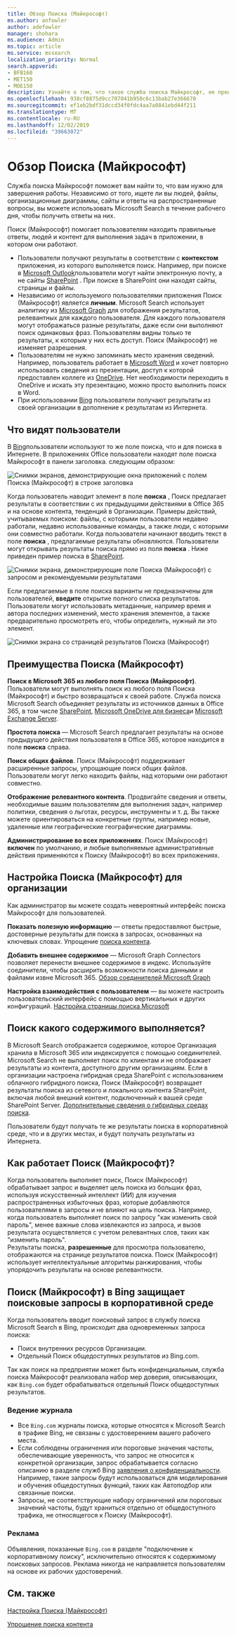 ```yaml
---
title: Обзор Поиска (Майкрософт)
ms.author: anfowler
author: adefowler
manager: shohara
ms.audience: Admin
ms.topic: article
ms.service: mssearch
localization_priority: Normal
search.appverid:
- BFB160
- MET150
- MOE150
description: Узнайте о том, что такое служба поиска Майкрософт, ее преимущества и какие приложения поддерживают Microsoft Search.
ms.openlocfilehash: 938cf8875d9cc707041b950c6c13bab27e366670
ms.sourcegitcommit: ef1eb2bdf31dccd34f0fdc4aa7a0841ebd44f211
ms.translationtype: MT
ms.contentlocale: ru-RU
ms.lasthandoff: 12/02/2019
ms.locfileid: "39663072"
---
```

# <a name="overview-of-microsoft-search"></a>Обзор Поиска (Майкрософт)

Служба поиска Майкрософт поможет вам найти то, что вам нужно для завершения работы. Независимо от того, ищете ли вы людей, файлы, организационные диаграммы, сайты и ответы на распространенные вопросы, вы можете использовать Microsoft Search в течение рабочего дня, чтобы получить ответы на них.

Поиск (Майкрософт) помогает пользователям находить правильные ответы, людей и контент для выполнения задач в приложении, в котором они работают.

- Пользователи получают результаты в соответствии с **контекстом** приложения, из которого выполняется поиск. Например, при поиске в [Microsoft Outlook](https://www.microsoft.com/outlook)пользователи могут найти электронную почту, а не сайты [SharePoint](http://sharepoint.com/) . При поиске в SharePoint они находят сайты, страницы и файлы.
- Независимо от используемого пользователями приложения Поиск (Майкрософт) является **личным**. Microsoft Search использует аналитику из [Microsoft Graph](https://developer.microsoft.com/graph/) для отображения результатов, релевантных для каждого пользователя. Для каждого пользователя могут отображаться разные результаты, даже если они выполняют поиск одинаковых фраз. Пользователям видны только те результаты, к которым у них есть доступ. Поиск (Майкрософт) не изменяет разрешения.
- Пользователям не нужно запоминать место хранения сведений. Например, пользователь работает в [Microsoft Word](https://products.office.com/word) и хочет повторно использовать сведения из презентации, доступ к которой предоставлен коллеге из [OneDrive](https://onedrive.live.com/about/). Нет необходимости переходить в OneDrive и искать эту презентацию, можно просто выполнить поиск в Word.
- При использовании [Bing](https://bing.com) пользователи получают результаты из своей организации в дополнение к результатам из Интернета.

## <a name="what-users-see"></a>Что видят пользователи

В [Bing](https://bing.com)пользователи используют то же поле поиска, что и для поиска в Интернете. В приложениях Office пользователи находят поле поиска Майкрософт в панели заголовка. следующим образом:

![Снимки экранов, демонстрирующие окна приложений с полем Поиска (Майкрософт) в строке заголовка](media/Headings_520.png)

Когда пользователь наводит элемент в поле **поиска** , Поиск предлагает результаты в соответствии с их предыдущими действиями в Office 365 и на основе контента, тенденций в Организации. Примеры действий, учитываемых поиском: файлы, с которыми пользователи недавно работали, недавно использованные команды, а также люди, с которыми они совместно работали. Когда пользователи начинают вводить текст в поле **поиска** , предлагаемые результаты обновляются. Пользователи могут открывать результаты поиска прямо из поля **поиска** . Ниже приведен пример поиска в [SharePoint](http://sharepoint.com/).

![Снимки экрана, демонстрирующие поле Поиска (Майкрософт) с запросом и рекомендуемыми результатами](media/SERP_text_520.png)

Если предлагаемые в поле поиска варианты не предназначены для пользователей, **введите** открытие полного списка результатов. Пользователи могут использовать метаданные, например время и автора последних изменений, место хранения элементов, а также предварительно просмотреть его, чтобы определить, нужный ли это элемент.

![Снимки экрана со страницей результатов Поиска (Майкрософт)](media/search_box.png)

## <a name="benefits-of-microsoft-search"></a>Преимущества Поиска (Майкрософт)

**Поиск в Microsoft 365 из любого поля Поиска (Майкрософт)**. Пользователи могут выполнять поиск из любого поля Поиска (Майкрософт) и быстро возвращаться к своей работе. Служба поиска Microsoft Search объединяет результаты из источников данных в Office 365, в том числе [SharePoint](http://sharepoint.com/), [Microsoft OneDrive для бизнеса](https://onedrive.live.com/about/business/)и [Microsoft Exchange Server](https://products.office.com/exchange/microsoft-exchange-server).

**Простота поиска** — Microsoft Search предлагает результаты на основе предыдущего действия пользователя в Office 365, которое находится в поле **поиска** справа.

**Поиск общих файлов**. Поиск (Майкрософт) поддерживает расширенные запросы, упрощающие поиск общих файлов. Пользователи могут легко находить файлы, над которыми они работают совместно.

**Отображение релевантного контента**. Продвигайте сведения и ответы, необходимые вашим пользователям для выполнения задач, например политики, сведения о льготах, ресурсы, инструменты и т. д. Вы также можете ориентироваться на конкретные группы, например новые, удаленные или географические географические диаграммы.

**Администрирование во всех приложениях**. Поиск (Майкрософт) **включен** по умолчанию, и любые выполняемые административные действия применяются к Поиску (Майкрософт) во всех приложениях.

## <a name="tailoring-microsoft-search-to-your-organization"></a>Настройка Поиска (Майкрософт) для организации

Как администратор вы можете создать невероятный интерфейс поиска Майкрософт для пользователей. 

**Показать полезную информацию** — ответы предоставляют быстрые, достоверные результаты для поиска в запросах, основанных на ключевых словах. Упрощение [поиска контента](make-content-easy-to-find.md).

**Добавить внешнее содержимое** — Microsoft Graph Connectors позволяет перенести внешнее содержимое в индекс. Используйте соединители, чтобы расширить возможности поиска данными и файлами извне Microsoft 365. [Обзор соединителей Microsoft Graph](connectors-overview.md)

**Настройка взаимодействия с пользователем** — вы можете настроить пользовательский интерфейс с помощью вертикальных и других конфигураций. [Настройка страницы поиска Microsoft](customize-search-page.md)

## <a name="what-content-is-searched"></a>Поиск какого содержимого выполняется?

В Microsoft Search отображается содержимое, которое Организация хранила в Microsoft 365 или индексируется с помощью соединителей. Microsoft Search не выполняет поиск по клиентам и не отображает результаты из контента, доступного другим организациям. Если в организации настроена гибридная среда SharePoint с использованием облачного гибридного поиска, Поиск (Майкрософт) возвращает результаты поиска из сетевого и локального контента SharePoint, включая любой внешний контент, подключенный к вашей среде SharePoint Server. [Дополнительные сведения о гибридных средах поиска](https://docs.microsoft.com/sharepoint/hybrid/learn-about-cloud-hybrid-search-for-sharepoint).

Пользователи будут получать те же результаты поиска в корпоративной среде, что и в других местах, и будут получать результаты из Интернета.

## <a name="how-does-microsoft-search-work"></a>Как работает Поиск (Майкрософт)?

Когда пользователь выполняет поиск, Поиск (Майкрософт) обрабатывает запрос и выделяет цель поиска из больших фраз, используя искусственный интеллект (ИИ) для изучения распространенных избыточных фраз, которые добавляются пользователями в запросы и не влияют на цель поиска. Например, когда пользователь выполняет поиск по запросу "как изменить свой пароль", менее важные слова извлекаются из запроса, и вызов результата осуществляется с учетом релевантных слов, таких как "изменить пароль".  
Результаты поиска, **разрешенные** для просмотра пользователю, отображаются на странице результатов поиска. Поиск (Майкрософт) использует интеллектуальные алгоритмы ранжирования, чтобы упорядочить результаты на основе релевантности.

## <a name="microsoft-search-in-bing-protects-enterprise-searches"></a>Поиск (Майкрософт) в Bing защищает поисковые запросы в корпоративной среде

Когда пользователь вводит поисковый запрос в службу поиска Microsoft Search в Bing, происходит два одновременных запроса поиска:

- Поиск внутренних ресурсов Организации.
- Отдельный Поиск общедоступных результатов из Bing.com. 

Так как поиск на предприятии может быть конфиденциальным, служба поиска Майкрософт реализовала набор мер доверия, описывающих, как `Bing.com` будет обрабатываться отдельный Поиск общедоступных результатов.

### <a name="logging"></a>Ведение журнала
- Все `Bing.com` журналы поиска, которые относятся к Microsoft Search в трафике Bing, не связаны с удостоверением вашего рабочего места.
- Если соблюдены ограничения или пороговые значения частоты, обеспечивающие уверенность, что запрос не относится к конкретной организации, запрос обрабатывается согласно описанию в разделе служб Bing [заявления о конфиденциальности](https://privacy.microsoft.com/privacystatement). Например, такие запросы будут использоваться для моделирования и обучения общедоступных функций, таких как Автоподбор или связанные поиски.
- Запросы, не соответствующие набору ограничений или пороговых значений частоты, будут храниться отдельно от общедоступного трафика, не относящегося к Поиску (Майкрософт).
### <a name="advertising"></a>Реклама 
Объявления, показанные `Bing.com` в разделе "подключение к корпоративному поиску", исключительно относятся к содержимому поисковых запросов. Реклама никогда не направляется пользователям на основе их рабочих удостоверений.

## <a name="see-also"></a>См. также

[Настройка Поиска (Майкрософт)](setup-microsoft-search.md)

[Упрощение поиска контента](make-content-easy-to-find.md)
